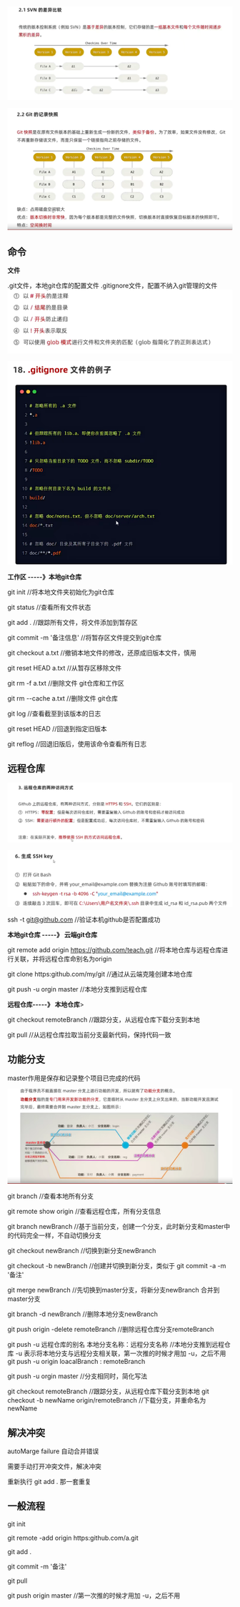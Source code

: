 ![](.\images\img\Snipaste_2024-04-12_15-58-33.png)

![](.\images\img\Snipaste_2024-04-12_15-57-48.png)

## 命令

<b>文件</b>

.git文件，本地git仓库的配置文件
.gitignore文件，配置不纳入git管理的文件
![](.\images\img\Snipaste_2024-04-12_17-19-13.png)

![](.\images\img\Snipaste_2024-04-12_17-23-36.png)

<b> 工作区 -----》本地git仓库 </b>

git init   //将本地文件夹初始化为git仓库

git status  //查看所有文件状态

git add .  //跟踪所有文件，将文件添加到暂存区

git commit -m '备注信息'   //将暂存区文件提交到git仓库

git checkout a.txt    //撤销本地文件的修改，还原成旧版本文件，慎用

git reset HEAD a.txt   //从暂存区移除文件

git rm -f a.txt   //删除文件  git仓库和工作区

git rm --cache a.txt    //删除文件  git仓库

git log    //查看截至到该版本的日志

git reset HEAD <CommitID>   //回退到指定旧版本

git  reflog  //回退旧版后，使用该命令查看所有日志



## 远程仓库

![](.\images\img\Snipaste_2024-04-12_19-18-48.png)

![](.\images\img\Snipaste_2024-04-12_19-36-24.png)

ssh -t git@github.com    //验证本机github是否配置成功

<b>本地git仓库 -----》 云端git仓库</b>

git remote add origin https://github.com/teach.git     //将本地仓库与远程仓库进行关联，并将远程仓库命别名为origin

git clone https:github.com/my/git    //通过从云端克隆创建本地仓库

git push -u orgin  master   //本地分支推到远程仓库

<b>远程仓库-----》 本地仓库</b>>

git checkout remoteBranch  //跟踪分支，从远程仓库下载分支到本地

git pull   //从远程仓库拉取当前分支最新代码，保持代码一致


## 功能分支

master作用是保存和记录整个项目已完成的代码

![](.\images\img\Snipaste_2024-04-12_20-55-05.png)

git branch    //查看本地所有分支

git remote show origin   //查看远程仓库，所有分支信息

git branch newBranch    //基于当前分支，创建一个分支，此时新分支和master中的代码完全一样，不自动切换分支

git checkout newBranch   //切换到新分支newBranch   

git checkout -b newBranch     //创建并切换到新分支，类似于 git commit -a -m '备注'

git merge newBranch     //先切换到master分支，将新分支newBranch   合并到master分支

git branch -d newBranch   //删除本地分支newBranch   

git push origin -delete remoteBranch    //删除远程仓库分支remoteBranch    

git push -u  远程仓库的别名  本地分支名称：远程分支名称     //本地分支推到远程仓库     -u 表示将本地分支与远程分支相关联，第一次推的时候才用加 -u，之后不用
git push -u origin   loacalBranch  :    remoteBranch

git push -u orgin  master   //分支相同时，简化写法

git checkout remoteBranch  //跟踪分支，从远程仓库下载分支到本地
git checkout -b newName origin/remoteBranch    //下载分支，并重命名为newName




## 解决冲突

autoMarge  failure  自动合并错误

需要手动打开冲突文件，解决冲突

重新执行 git add .   那一套重复

## 一般流程

git init 

git remote -add origin https:github.com/a.git

git add .

git commit -m '备注'

git pull

git push  origin master    //第一次推的时候才用加 -u，之后不用